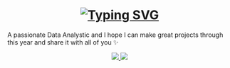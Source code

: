 

<h1 align="center">
   <a href="https://git.io/typing-svg"><img src="https://readme-typing-svg.herokuapp.com?font=Fira+Code&weight=700&size=24&pause=1000&color=5C50F7&width=435&lines=Hi+there+%F0%9F%91%8B+;I'm+Noof+Alsubhi!" alt="Typing SVG" /></a>
</h1>

A passionate Data Analystic  and I hope I can make great projects through this year and share it with all of you ✨

<div align="center"> 
  <a href="mailto:CS.AlsubhiNoof@gmail.com">
    <img src="https://img.shields.io/badge/Gmail-333333?style=for-the-badge&logo=gmail&logoColor=red" />
  </a>
  <a href="https://linkedin.com/in/noof-alsubhi-cs" target="_blank">
    <img src="https://img.shields.io/badge/LinkedIn-0077B5?style=for-the-badge&logo=linkedin&logoColor=white" target="_blank" />
  </a>
</div>

